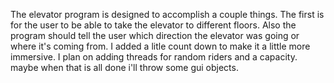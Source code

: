 The elevator program is designed to accomplish a couple things. The first is for the user to be able to take the elevator to different floors. Also the program should tell the user which direction the elevator was going or where it's coming from. I added a litle count down to make it a little more immersive. I plan on adding threads for random riders and a capacity. maybe when that is all done i'll throw some gui objects. 
